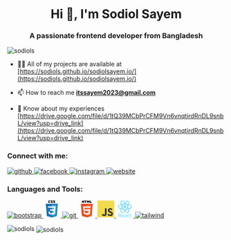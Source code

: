 <h1 align="center">Hi 👋, I'm Sodiol Sayem</h1>
<h3 align="center">A passionate frontend developer from Bangladesh</h3>

<p align="left"> <img src="https://komarev.com/ghpvc/?username=sodiols&label=Profile%20views&color=0e75b6&style=flat" alt="sodiols" /> </p>

- 👨‍💻 All of my projects are available at [https://sodiols.github.io/sodiolsayem.io/](https://sodiols.github.io/sodiolsayem.io/)

- 📫 How to reach me **itssayem2023@gmail.com**

- 📄 Know about my experiences [https://drive.google.com/file/d/1tQ39MCbPrCFM9Vn6vnqtirdRnDL9snbL/view?usp=drive_link](https://drive.google.com/file/d/1tQ39MCbPrCFM9Vn6vnqtirdRnDL9snbL/view?usp=drive_link)

<h3 align="left">Connect with me:</h3>
<p align="left">
<a href="https://github.com/Sodiols" target="_blank">
        <img src='https://cdn.jsdelivr.net/npm/simple-icons@3.0.1/icons/github.svg' alt='github' height='40'>
    </a>
    <a href="https://www.facebook.com/https://www.facebook.com/profile.php?id=100090420093597" target="_blank">
        <img src='https://cdn.jsdelivr.net/npm/simple-icons@3.0.1/icons/facebook.svg' alt='facebook' height='40'>
    </a>
    <a href="https://www.instagram.com/https://www.instagram.com/sodiol_sayem//" target="_blank">
        <img src='https://cdn.jsdelivr.net/npm/simple-icons@3.0.1/icons/instagram.svg' alt='instagram' height='40'>
    </a>
    <a href="https://sodiols.github.io/sodiolsayem.io/" target="_blank">
        <img src='https://cdn.jsdelivr.net/npm/simple-icons@3.0.1/icons/icloud.svg' alt='website' height='40'>
    </a>
</p>

<h3 align="left">Languages and Tools:</h3>
<p align="left"> <a href="https://getbootstrap.com" target="_blank" rel="noreferrer"> <img src="https://upload.wikimedia.org/wikipedia/commons/thumb/b/b2/Bootstrap_logo.svg/800px-Bootstrap_logo.svg.png" alt="bootstrap" width="40" height="40"/> </a> <a href="https://www.w3schools.com/css/" target="_blank" rel="noreferrer"> <img src="https://raw.githubusercontent.com/devicons/devicon/master/icons/css3/css3-original-wordmark.svg" alt="css3" width="40" height="40"/> </a> <a href="https://git-scm.com/" target="_blank" rel="noreferrer"> <img src="https://www.vectorlogo.zone/logos/git-scm/git-scm-icon.svg" alt="git" width="40" height="40"/> </a> <a href="https://www.w3.org/html/" target="_blank" rel="noreferrer"> <img src="https://raw.githubusercontent.com/devicons/devicon/master/icons/html5/html5-original-wordmark.svg" alt="html5" width="40" height="40"/> </a> <a href="https://developer.mozilla.org/en-US/docs/Web/JavaScript" target="_blank" rel="noreferrer"> <img src="https://raw.githubusercontent.com/devicons/devicon/master/icons/javascript/javascript-original.svg" alt="javascript" width="40" height="40"/> </a> <a href="https://reactjs.org/" target="_blank" rel="noreferrer"> <img src="https://raw.githubusercontent.com/devicons/devicon/master/icons/react/react-original-wordmark.svg" alt="react" width="40" height="40"/> </a> <a href="https://tailwindcss.com/" target="_blank" rel="noreferrer"> <img src="https://www.vectorlogo.zone/logos/tailwindcss/tailwindcss-icon.svg" alt="tailwind" width="40" height="40"/> </a> </p>

<p><img align="left" src="https://github-readme-stats.vercel.app/api/top-langs?username=sodiols&show_icons=true&locale=en&layout=compact" alt="sodiols" /></p>

<p>&nbsp;<img align="center" src="https://github-readme-stats.vercel.app/api?username=sodiols&show_icons=true&locale=en" alt="sodiols" /></p>
